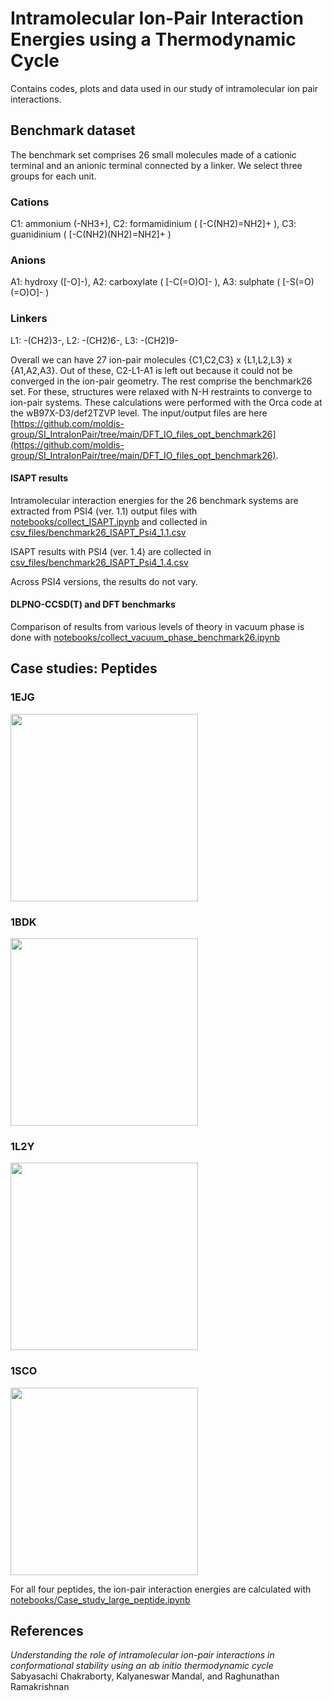 # Intramolecular Ion-Pair Interaction Energies using a Thermodynamic Cycle

Contains codes, plots and data used in our study of intramolecular ion pair interactions. 

## Benchmark dataset

The benchmark set comprises 26 small molecules made of a cationic terminal and an anionic terminal connected by a linker. We select three groups for each unit.

### Cations
C1: ammonium (-NH3+), C2: formamidinium ( [-C(NH2)=NH2]+ ), C3: guanidinium ( [-C(NH2)(NH2)=NH2]+ )     

### Anions
A1: hydroxy ([-O]-), A2: carboxylate ( [-C(=O)O]- ), A3: sulphate ( [-S(=O)(=O)O]- )     

### Linkers
L1: -(CH2)3-, L2: -(CH2)6-, L3: -(CH2)9-  

Overall we can have 27 ion-pair molecules {C1,C2,C3} x {L1,L2,L3} x {A1,A2,A3}. Out of these, C2-L1-A1 is left out because it could not be converged in the ion-pair geometry. The rest comprise the benchmark26 set. For these, structures were relaxed with N-H restraints to converge to ion-pair systems. These calculations were performed with the Orca code at the wB97X-D3/def2TZVP level. The input/output files are here [https://github.com/moldis-group/SI_IntraIonPair/tree/main/DFT_IO_files_opt_benchmark26](https://github.com/moldis-group/SI_IntraIonPair/tree/main/DFT_IO_files_opt_benchmark26).

#### ISAPT results
Intramolecular interaction energies for the 26 benchmark systems are extracted from PSI4 (ver. 1.1) output files with [notebooks/collect_ISAPT.ipynb](https://github.com/moldis-group/SI_IntraIonPair/blob/main/notebooks/collect_ISAPT.ipynb) and collected in [csv_files/benchmark26_ISAPT_Psi4_1.1.csv](https://github.com/moldis-group/SI_IntraIonPair/blob/main/csv_files/benchmark26_ISAPT_Psi4_1.1.csv)

ISAPT results with PSI4 (ver. 1.4) are collected in [csv_files/benchmark26_ISAPT_Psi4_1.4.csv](https://github.com/moldis-group/SI_IntraIonPair/blob/main/csv_files/benchmark26_ISAPT_Psi4_1.4.csv)

Across PSI4 versions, the results do not vary.

#### DLPNO-CCSD(T) and DFT benchmarks
Comparison of results from various levels of theory in vacuum phase is done with [notebooks/collect_vacuum_phase_benchmark26.ipynb](https://github.com/moldis-group/SI_IntraIonPair/blob/main/notebooks/collect_vacuum_phase_benchmark26.ipynb)

## Case studies: Peptides 

### 1EJG
<a href="https://www.rcsb.org/structure/1EJG">
<img src="https://cdn.rcsb.org/images/structures/ej/1ejg/1ejg_assembly-1.jpeg"  height="300">
</a>

### 1BDK
<a href="https://www.rcsb.org/structure/1BDK">
<img src="https://cdn.rcsb.org/images/structures/bd/1bdk/1bdk_model-1.jpeg"  height="300">
</a> 

### 1L2Y
<a href="https://www.rcsb.org/structure/1L2Y">
<img src="https://cdn.rcsb.org/images/structures/l2/1l2y/1l2y_models.jpeg"  height="300">
</a>  

### 1SCO
<a href="https://www.rcsb.org/structure/1SCO">
<img src="https://cdn.rcsb.org/images/structures/sc/1sco/1sco_models.jpeg"  height="300">
</a>  

For all four peptides, the ion-pair interaction energies are calculated with [notebooks/Case_study_large_peptide.ipynb](https://github.com/moldis-group/SI_IntraIonPair/blob/main/notebooks/Case_study_large_peptide.ipynb)
 
## References
_Understanding the role of intramolecular ion-pair interactions in conformational stability using an ab initio thermodynamic cycle_   
Sabyasachi Chakraborty, Kalyaneswar Mandal, and Raghunathan Ramakrishnan


